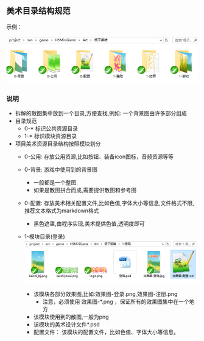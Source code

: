 ## 美术目录结构规范
示例：

![](../res/dir1.png)

### 说明
- 拆解的散图集中放到一个目录,方便查找,例如: 一个背景图由许多部分组成
- 目录规范
    - 0-* 标识公共资源目录
    - 1-* 标识模块资源目录
- 项目美术资源目录结构按照模块划分
    - 0-公用: 存放公用资源,比如按钮、装备icon图标，音频资源等等
    - 0-背景: 游戏中使用到的背景图
        - 一般都是一个整图.
        - 如果是散图拼合而成,需要提供散图和参考图
        
    - 0-配置: 存放美术相关配置文件,比如色值,字体大小等信息,文件格式不限,推荐文本格式为markdown格式
        - 黑色遮罩,由程序实现,美术提供色值,透明度即可
        
    - 1-模块目录(登录)     
    ![](../res/dir2.png)
        - 该模块各部分效果图,比如:效果图-登录.png,效果图-注册.png
            - 注意，必须使用 效果图-*.png ，保证所有的效果图集中在一个地方
        - 该模块使用到的散图,一般为png
        - 该模块的美术设计文件*.psd  
        - 配置文件： 该模块的配置文件，比如色值、字体大小等信息。
     